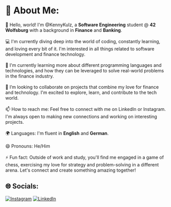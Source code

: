 # 💫 About Me:
👋 Hello, world! I'm @KennyKulz, a **Software Engineering** student @ **42 Wolfsburg** with a background in **Finance** and **Banking**.  <br><br>💻 I'm currently diving deep into the world of coding, constantly learning, and loving every bit of it. I'm interested in all things related to software development and finance technology.<br><br>🌱 I'm currently learning more about different programming languages and technologies, and how they can be leveraged to solve real-world problems in the finance industry.<br><br>💞️ I’m looking to collaborate on projects that combine my love for finance and technology. I'm excited to explore, learn, and contribute to the tech world.<br><br>📫 How to reach me: Feel free to connect with me on LinkedIn or Instagram. I'm always open to making new connections and working on interesting projects.<br><br>🌍 Languages: I'm fluent in **English** and **German**.<br><br>😄 Pronouns: He/Him<br><br>⚡ Fun fact: Outside of work and study, you'll find me engaged in a game of chess, exercising my love for strategy and problem-solving in a different arena. Let's connect and create something amazing together!<br>


## 🌐 Socials:
[![Instagram](https://img.shields.io/badge/Instagram-%23E4405F.svg?logo=Instagram&logoColor=white)](https://instagram.com/kennykulz) [![LinkedIn](https://img.shields.io/badge/LinkedIn-%230077B5.svg?logo=linkedin&logoColor=white)](https://linkedin.com/in/kenny-siwawa) 

<!---
KennyKulz/KennyKulz is a ✨ special ✨ repository because its `README.md` (this file) appears on your GitHub profile.
You can click the Preview link to take a look at your changes.
--->
